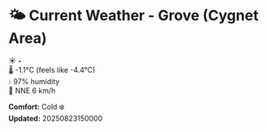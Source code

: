 # 🌤️ Current Weather - Grove (Cygnet Area)

☀️ **-**  
🌡️ -1.1°C (feels like -4.4°C)  
💧 97% humidity  
💨 NNE 6 km/h  

**Comfort:** Cold ❄️  
**Updated:** 20250823150000
